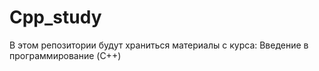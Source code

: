 # Cpp_study

В этом репозитории будут храниться материалы с курса: Введение в программирование (C++)
